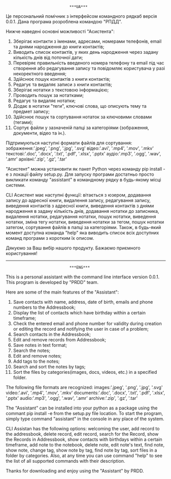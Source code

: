                                 ***UA***

Це персональний помічник з інтерфейсом командного рядкаб версія 0.0.1.
Дана програма розроблена командою "РПДД".

Нижче наведені основні можливості "Асистента":

1. Зберігає контакти з іменами, адресами, номерами телефонів, email та днями народження до книги контактів;
2. Виводить список контактів, у яких день народження через задану кількість днів від поточної дати;
3. Перевіряє правильність введеного номера телефону та email під час створення або редагування запису та повідомляє користувача у разі некоректного введення;
4. Здійснює пошук контактів з книги контактів;
5. Редагує та видаляє записи з книги контактів;
6. Зберігає нотатки з текстовою інформацією;
7. Проводить пошук за нотатками;
8. Редагує та видаляє нотатки;
9. Додає в нотатки "теги", ключові слова, що описують тему та предмет запису;
10. Здійснює пошук та сортування нотаток за ключовими словами (тегами);
11. Сортує файли у зазначеній папці за категоріями (зображення, документи, відео та ін.).

Підтримуються наступні формати файлів для сортування:
зображення:'.jpeg', '.png', '.jpg', '.svg'
відео:'.avi', '.mp4', '.mov', '.mkv'
текстові:'.doc', '.docx', '.txt', '.pdf', '.xlsx', '.pptx'
аудіо:'.mp3', '.ogg', '.wav', '.amr'
архівні:'.zip', '.gz', '.tar'

"Асистент" можна установити як пакет Python через команду pip install -e  з локації файлу setup.py.
Для запуску програми достатньо просто викликати команду "assistant" в командному рядку в будь-якому місці системи.

CLI Асистент має наступні функції: вітається з юзером, додавання запису до адресної книги, видалення запису, редагування запису, виведення контактів з адресної книги, виведення контактів з днями народження в задану кількість днів, додавання нотатки до записника, видалення нотатки, редагування нотатки, пошук нотатки, виведення нотатки, зміна тегу нотатки, виведення нотатки за тегом, пошук нотатки затегом, сортування файлів в папці за категоріями.
Також, в будь-який момент доступна команда "help" яка виводить список всіх доступних команд програми з коротким їх описом.

Дякуємо за Ваш вибір нашого продукту. Бажаємо приємного користування!
_______________________________________________________________________________

                                ***ENG***

This is a personal assistant with the command line interface version 0.0.1. 
This program is developed by "PRDD" team.

Here are some of the main features of the "Assistant":

1. Save contacts with name, address, date of birth, emails and phone numbers to the Addressbook;
2. Display the list of contacts which have birthday within a certain timeframe;
3. Check the entered email and phone number for validity during creation or editing the record and notifying the user in case of a problem;
4. Search contacts in the Addressbook;
5. Edit and remove records from Addressbook;
6. Save notes in text format;
7. Search the notes;
8. Edit and remove notes;
9. Add tags to the notes;
10. Search and sort the notes by tags;
11. Sort the files by categories(images, docs, videos, etc.) in a specified folder.

The following file formats are recognized:
images:'.jpeg', '.png', '.jpg', '.svg'
video:'.avi', '.mp4', '.mov', '.mkv'
documents:'.doc', '.docx', '.txt', '.pdf', '.xlsx', '.pptx'
audio:'.mp3', '.ogg', '.wav', '.amr'
archive:'.zip', '.gz', '.tar'

The "Assistant" can be installed into your python as a package using the commant pip install -e from the setup.py file location.
To start the program, simply type command "assistant" in the console in any place of the system.

CLI Assistan has the following options: welcoming the user, add record to the addressbook, delete record, edit record, search for the Record, show the Records in Addressbook, show contacts with birthdays within a certain timeframe, add note to the notebook, delete note, edit note's text, find note, show note, change tag, show note by tag, find note by tag, sort files in a folder by categories.
Also, at any time you can use command "help" to see the list of all supported commands with their description.

Thanks for downloading and enjoy using the "Assistant" by PRDD.

